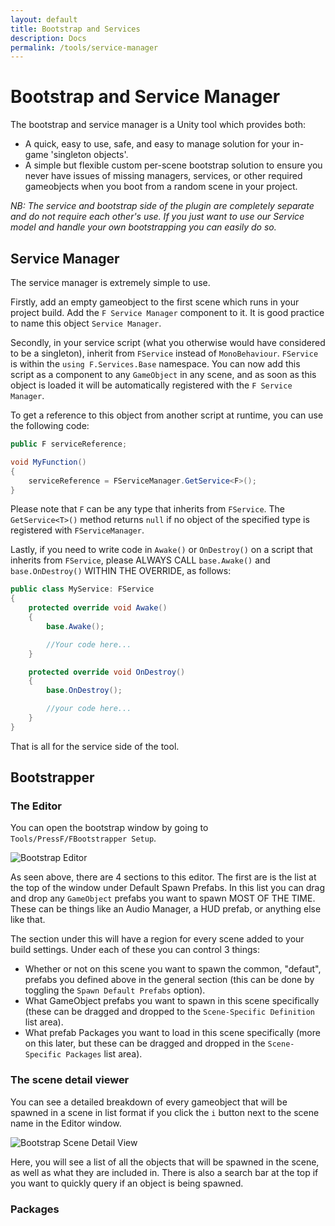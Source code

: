 ```yaml
---
layout: default
title: Bootstrap and Services
description: Docs
permalink: /tools/service-manager
---
```


# Bootstrap and Service Manager

The bootstrap and service manager is a Unity tool which provides both:
- A quick, easy to use, safe, and easy to manage solution for your in-game 'singleton objects'.
- A simple but flexible custom per-scene bootstrap solution to ensure you never have issues of missing managers, services, or other required gameobjects when you boot from a random scene in your project.

*NB: The service and bootstrap side of the plugin are completely separate and do not require each other's use. If you just want to use our Service model and handle your own bootstrapping you can easily do so.*

## Service Manager

The service manager is extremely simple to use.

Firstly, add an empty gameobject to the first scene which runs in your project build. Add the `F Service Manager` component to it. It is good practice to name this object `Service Manager`.

Secondly, in your service script (what you otherwise would have considered to be a singleton), inherit from `FService` instead of `MonoBehaviour`. `FService` is within the `using F.Services.Base` namespace.
You can now add this script as a component to any `GameObject` in any scene, and as soon as this object is loaded it will be automatically registered with the `F Service Manager`.

To get a reference to this object from another script at runtime, you can use the following code:
```c#
public F serviceReference;

void MyFunction()
{
    serviceReference = FServiceManager.GetService<F>();
} 
```

Please note that `F` can be any type that inherits from `FService`.
The `GetService<T>()` method returns `null` if no object of the specified type is registered with `FServiceManager`.

Lastly, if you need to write code in `Awake()` or `OnDestroy()` on a script that inherits from `FService`, please ALWAYS CALL `base.Awake()` and `base.OnDestroy()` WITHIN THE OVERRIDE, as follows:
```c#
public class MyService: FService
{
    protected override void Awake()
    {
        base.Awake();

        //Your code here...
    }

    protected override void OnDestroy()
    {
        base.OnDestroy();

        //your code here...
    }
}
```

That is all for the service side of the tool.

## Bootstrapper

### The Editor

You can open the bootstrap window by going to `Tools/PressF/FBootstrapper Setup`.

![Bootstrap Editor](https://pressfstudios.github.io/assets/images/BootstrapperEditor.png)

As seen above, there are 4 sections to this editor. The first are is the list at the top of the window under Default Spawn Prefabs. In this list you can drag and drop any `GameObject` prefabs you want to spawn MOST OF THE TIME. These can be things like an Audio Manager, a HUD prefab, or anything else like that.

The section under this will have a region for every scene added to your build settings. Under each of these you can control 3 things:
- Whether or not on this scene you want to spawn the common, "defaut", prefabs you defined above in the general section (this can be done by toggling the `Spawn Default Prefabs` option).
- What GameObject prefabs you want to spawn in this scene specifically (these can be dragged and dropped to the `Scene-Specific Definition` list area).
- What prefab Packages you want to load in this scene specifically (more on this later, but these can be dragged and dropped in the `Scene-Specific Packages` list area).

### The scene detail viewer

You can see a detailed breakdown of every gameobject that will be spawned in a scene in list format if you click the `i` button next to the scene name in the Editor window.

![Bootstrap Scene Detail View](https://pressfstudios.github.io/assets/images/BootstrapperSceneDetails.png)

Here, you will see a list of all the objects that will be spawned in the scene, as well as what they are included in. There is also a search bar at the top if you want to quickly query if an object is being spawned.

### Packages

<!-- [back](./) -->
